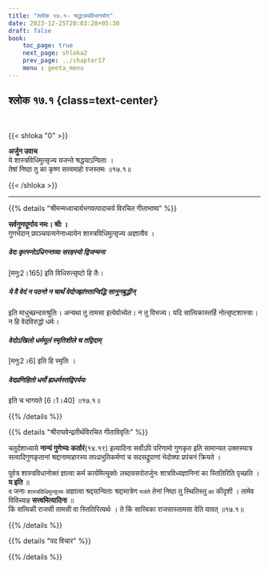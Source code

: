 ```yaml
---
title: "श्लोक १७.१- श्रद्धात्रयविभागयोग"
date: 2023-12-25T20:03:28+05:30
draft: false
book:
    toc_page: true
    next_page: shloka2
    prev_page: ../chapter17
    menu : geeta_menu
---
```




## श्लोक १७.१ {class=text-center}

<br/>

{{< shloka  "0"  >}}

**अर्जुन उवाच**   
ये शास्त्रविधिमुत्सृज्य यजन्ते श्रद्धयाऽन्विताः ।  
तेषां निष्ठा तु का कृष्ण सत्त्वमाहो रजस्तमः ॥१७.१॥

{{< /shloka >}}

---


{{% details "श्रीमन्मध्वाचार्यभगवत्पादाचर्य विरचित  गीताभाष्य" %}}

**सर्वगुणपूर्णाय नमः। श्रीः ।**   
गुणभेदान् प्रपञ्चयत्यनेनाध्यायेन शास्त्रविधिमुत्सृज्य अज्ञात्वैव ।  

##### वेदः कृत्स्नोऽधिगन्तव्यः सरहस्यो द्विजन्मना 
[मनुः2।165] इति विधिरुत्सृष्टो हि तैः। 
#####  ये वै वेदं न पठन्ते न चार्थं वेदोज्झांस्तान्विद्धि सानूनबुद्धीन् 
इति माधुच्छन्दसश्रुतिः। अन्यथा तु तामसा इत्येवोच्येत। 
न तु विभज्य। यदि सात्विकास्तर्हि नोत्सृष्टशास्त्राः। 
न हि वेदविरुद्धो धर्मः। 
##### वेदोऽखिलो धर्ममूलं स्मृतिशीले च तद्विदाम् 
[मनुः2।6] इति हि स्मृतिः । 
##### वेदप्रणिहितो धर्मो ह्यधर्मस्तद्विपर्ययः 
इति च भागवते [6।1।40] ॥१७.१॥

{{% /details %}}



{{% details "श्रीराघवेन्द्रतीर्थविरचित गीताविवृतिः" %}}

चतुर्दशाध्याये **नान्यं गुणेभ्यः कर्तारं**(१४.१९) 
इत्यादिना सर्वोऽपि परिणामो गुणकृत इति सामान्यत 
उक्तस्यात्र सत्वादिगुणकृतानां श्रद्दानामाहारस्य 
तपःप्रभुतिकर्मणां च सदसद्रूपाणां भेदोक्पा प्रपंचनं 
क्रियते ।

पूर्वत्र शास्त्रविधानोक्तं ज्ञात्वा कर्म 
कार्यमित्युक्तेः  लब्दावसरोतर्जुनः 
शात्रविध्यज्ञानिनां का स्तितिरिति पृच्छति । 
**य इति** ॥  
`ये` जनाः `शास्त्रविधिमुत्सृज्य` अज्ञात्वा 
श्रद्दयान्विताः श्रद्दामात्रेण `यजंते` 
तेनां निष्ठा तु स्थितिस्तु `का` कीदृशी । 
तामेव विविच्याह **सत्त्वमित्यादिना** ॥   
किं सत्विकी राजसी तामसी वा स्तितिरित्यर्थः । 
ते किं सात्त्विका राजसास्तामसा वेति यावत्‌ ॥१७.१॥

{{% /details %}}



{{% details "पद विचार" %}}


{{% /details %}}
